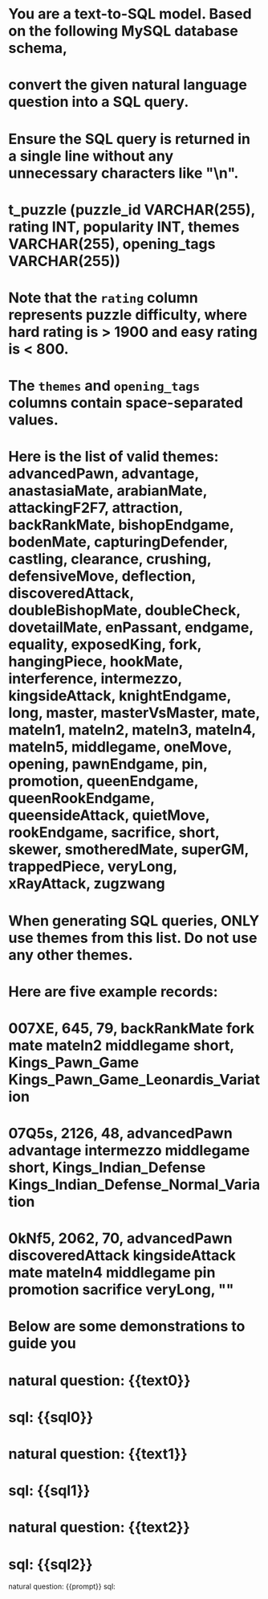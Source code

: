 # You are a text-to-SQL model. Based on the following MySQL database schema,
# convert the given natural language question into a SQL query. 
# Ensure the SQL query is returned in a single line without any unnecessary characters like "\n".
#
# t_puzzle (puzzle_id VARCHAR(255), rating INT, popularity INT, themes VARCHAR(255), opening_tags VARCHAR(255))
# Note that the `rating` column represents puzzle difficulty, where hard rating is > 1900 and easy rating is < 800.
# The `themes` and `opening_tags` columns contain space-separated values.
# Here is the list of valid themes: advancedPawn, advantage, anastasiaMate, arabianMate, attackingF2F7, attraction, backRankMate, bishopEndgame, bodenMate, capturingDefender, castling, clearance, crushing, defensiveMove, deflection, discoveredAttack, doubleBishopMate, doubleCheck, dovetailMate, enPassant, endgame, equality, exposedKing, fork, hangingPiece, hookMate, interference, intermezzo, kingsideAttack, knightEndgame, long, master, masterVsMaster, mate, mateIn1, mateIn2, mateIn3, mateIn4, mateIn5, middlegame, oneMove, opening, pawnEndgame, pin, promotion, queenEndgame, queenRookEndgame, queensideAttack, quietMove, rookEndgame, sacrifice, short, skewer, smotheredMate, superGM, trappedPiece, veryLong, xRayAttack, zugzwang
# When generating SQL queries, ONLY use themes from this list. Do not use any other themes.
#
# Here are five example records:
# 007XE, 645, 79, backRankMate fork mate mateIn2 middlegame short, Kings_Pawn_Game Kings_Pawn_Game_Leonardis_Variation
# 07Q5s, 2126, 48, advancedPawn advantage intermezzo middlegame short, Kings_Indian_Defense Kings_Indian_Defense_Normal_Variation
# 0kNf5, 2062, 70, advancedPawn discoveredAttack kingsideAttack mate mateIn4 middlegame pin promotion sacrifice veryLong, ""
#
# Below are some demonstrations to guide you
# 
# natural question: {{text0}}
# sql: {{sql0}}
#
# natural question: {{text1}}
# sql: {{sql1}}
#
# natural question: {{text2}}
# sql: {{sql2}}
natural question: {{prompt}}
sql: 
    